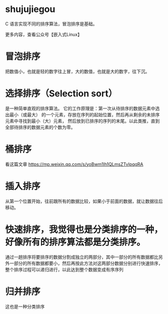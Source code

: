 # shujujiegou

C 语言实现不同的排序算法，冒泡排序是基础。

更多内容，查看公众号【嵌入式Linux】

# 冒泡排序
把数值小，也就是轻的数字往上冒，大的数值，也就是大的数字，往下沉。

# 选择排序（Selection sort）
是一种简单直观的排序算法。
它的工作原理是：第一次从待排序的数据元素中选出最小（或最大）
的一个元素，存放在序列的起始位置，然后再从剩余的未排序元素中寻找到最小（大）元素，
然后放到已排序的序列的末尾。以此类推，直到全部待排序的数据元素的个数为零。

# 桶排序
看这篇文章
https://mp.weixin.qq.com/s/yoBwm1lh1QLmsZTvlpqqRA

# 插入排序
从第一个位置开始，往前跟所有的数据比较，如果小于前面的数据，就让数据往后移动。


# 快速排序，我觉得也是分类排序的一种，好像所有的排序算法都是分类排序。
通过一趟排序将要排序的数据分割成独立的两部分，其中一部分的所有数据都比另外一部分的所有数据都要小，然后再按此方法对这两部分数据分别进行快速排序，整个排序过程可以递归进行，以此达到整个数据变成有序序列

# 归并排序
这也是一种分类排序

[](https://mp.weixin.qq.com/s/e1Pf5fbsV5KE_FhUosEuvg)
